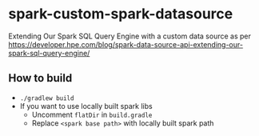 # spark-custom-spark-datasource
Extending Our Spark SQL Query Engine with a custom data source
as per https://developer.hpe.com/blog/spark-data-source-api-extending-our-spark-sql-query-engine/

## How to build
- ``./gradlew build``
- If you want to use locally built spark libs
  - Uncomment `flatDir` in `build.gradle` 
  - Replace `<spark base path>` with locally built spark path

